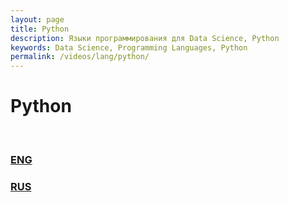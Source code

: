 ```yaml
---
layout: page
title: Python
description: Языки программирования для Data Science, Python
keywords: Data Science, Programming Languages, Python
permalink: /videos/lang/python/
---
```


# Python

<br/>

### [ENG](/videos/lang/python/en/)

### [RUS](/videos/lang/python/ru/)
